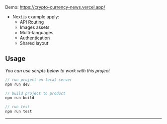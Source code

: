 Demo: https://crypto-currency-news.vercel.app/
- Next.js example apply:
  - API Routing
  - Images assets
  - Multi-languages
  - Authentication
  - Shared layout
## Usage

*You can use scripts below to work with this project*
```js
// run project on local server
npm run dev

// build project to product
npm run build

// run test
npm run test
```
<hr>
<br>